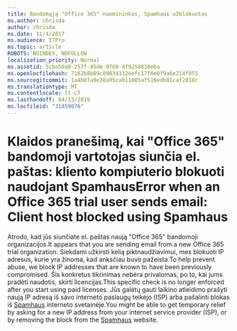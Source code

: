 ```yaml
---
title: Bandomąją "Office 365" nuomininkas, Spamhaus užblokuotas
ms.author: chrisda
author: chrisda
ms.date: 11/4/2017
ms.audience: ITPro
ms.topic: article
ROBOTS: NOINDEX, NOFOLLOW
localization_priority: Normal
ms.assetid: 5cba50a0-257f-45de-9f68-df9250838eba
ms.openlocfilehash: 7162b8b89c09834332eefc17f6e0f9a6e214f955
ms.sourcegitcommit: 1a4b8fa9e38a95ca811085af516edb81caf2018c
ms.translationtype: MT
ms.contentlocale: lt-LT
ms.lasthandoff: 04/13/2019
ms.locfileid: "31859076"
---
```

# <a name="error-when-an-office-365-trial-user-sends-email-client-host-blocked-using-spamhaus"></a><span data-ttu-id="a33e7-102">Klaidos pranešimą, kai "Office 365" bandomoji vartotojas siunčia el. paštas: kliento kompiuterio blokuoti naudojant Spamhaus</span><span class="sxs-lookup"><span data-stu-id="a33e7-102">Error when an Office 365 trial user sends email: Client host blocked using Spamhaus</span></span>

<span data-ttu-id="a33e7-103">Atrodo, kad jūs siunčiate el. paštas naują "Office 365" bandomoji organizacijos.</span><span class="sxs-lookup"><span data-stu-id="a33e7-103">It appears that you are sending email from a new Office 365 trial organization.</span></span> <span data-ttu-id="a33e7-104">Siekdami užkirsti kelią piktnaudžiavimui, mes blokuoti IP adresus, kurie yra žinoma, kad anksčiau buvo pažeista.</span><span class="sxs-lookup"><span data-stu-id="a33e7-104">To help prevent abuse, we block IP addresses that are known to have been previously compromised.</span></span> <span data-ttu-id="a33e7-105">Šis konkretus tikrinimas nebėra privalomas, po to, kai jums pradėti naudotis, skirti licencijas.</span><span class="sxs-lookup"><span data-stu-id="a33e7-105">This specific check is no longer enforced after you start using paid licenses.</span></span> <span data-ttu-id="a33e7-106">Jūs galėtų gauti laikino atleidimo prašyti naują IP adresą iš savo interneto paslaugų teikėjo (ISP) arba pašalinti blokas iš [Spamhaus](https://go.microsoft.com/fwlink/p/?linkid=123245) interneto svetainėje.</span><span class="sxs-lookup"><span data-stu-id="a33e7-106">You might be able to get temporary relief by asking for a new IP address from your internet service provider (ISP), or by removing the block from the [Spamhaus](https://go.microsoft.com/fwlink/p/?linkid=123245) website.</span></span>
